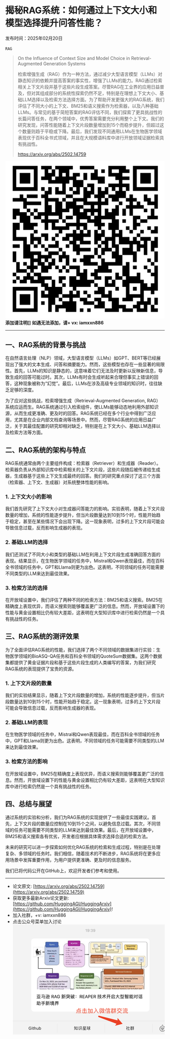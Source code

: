 # 揭秘RAG系统：如何通过上下文大小和模型选择提升问答性能？
发布时间：2025年02月20日

`RAG`
> On the Influence of Context Size and Model Choice in Retrieval-Augmented Generation Systems
>
> 检索增强生成（RAG）作为一种方法，通过减少大型语言模型（LLMs）对静态知识的依赖并提高答案的事实性，增强了LLMs的能力。RAG通过检索相关上下文片段并基于这些片段生成答案。尽管RAG在工业界的应用日益普及，但对其组成部分的系统性探索仍然不足，特别是在理想上下文大小、基础LLM选择以及检索方法选择方面。为了帮助开发更强大的RAG系统，我们评估了不同大小的上下文、BM25和语义搜索作为检索器，以及八种基础LLMs。与常见的基于简短答案的RAG评估不同，我们探索了更具挑战性的长篇问答任务，在两个领域中，优秀答案需要充分利用整个上下文。我们的研究发现，问答性能随着上下文片段数量增加到15个而稳步提升，但超过这个数量则趋于平稳或下降。最后，我们发现不同通用LLMs在生物医学领域表现优于百科全书式领域，并且在大规模语料库中进行开放领域证据检索具有挑战性。
>
> https://arxiv.org/abs/2502.14759

![](https://raw.githubusercontent.com/HuggingAGI/wx_assets/main/2025/02/12/1739367812022-81912e8f-5f91-4b9d-b4b2-52b0e322d137.png)
**添加请注明[]**
**如遇无法添加，请+ vx: iamxxn886**
<hr />


## 一、RAG系统的背景与挑战

在自然语言处理（NLP）领域，大型语言模型（LLMs）如GPT、BERT等已经展现出了强大的文本生成、问答和摘要能力。然而，这些模型也存在一些显著的局限性。首先，LLMs的知识是静态的，这意味着它们无法及时更新以反映新信息，导致生成的回答可能过时。其次，LLMs有时会生成听起来合理但事实上错误的回答，这种现象被称为“幻觉”。最后，LLMs在涉及高级专业领域的知识时，往往缺乏足够的深度。

为了应对这些挑战，检索增强生成（Retrieval-Augmented Generation, RAG）系统应运而生。RAG系统通过引入检索组件，使LLMs能够动态地利用外部知识源，从而生成更准确、更及时的回答。RAG系统已经在多个行业中得到广泛应用，尤其是在企业内部文档查询等场景中。然而，尽管RAG系统的应用日益广泛，关于其最佳配置的研究却相对缺乏，特别是在上下文大小、基础LLM选择以及检索方法等方面。

## 二、RAG系统的架构与特点

RAG系统通常由两个主要组件构成：检索器（Retriever）和生成器（Reader）。检索器负责从外部知识库中检索相关的上下文片段，这些片段随后被传递给生成器，生成器基于这些上下文生成最终的回答。我们的研究重点探讨了这三个方面（检索器、上下文、生成器）对系统整体性能的影响。

### 1. 上下文大小的影响

我们首先研究了上下文大小对生成器问答能力的影响。实验表明，随着上下文片段数量的增加，系统的性能逐步提升，但当片段数量达到10到15个时，性能开始趋于稳定，甚至在某些情况下会出现下降。这一现象表明，过多的上下文片段可能会导致信息过载，反而影响生成器的表现。

### 2. 基础LLM的选择

我们还测试了不同大小和类型的基础LLM在利用上下文片段生成准确回答方面的表现。结果显示，在生物医学领域的任务中，Mistral和Qwen表现最佳，而在百科全书领域的任务中，GPT和Llama则更为出色。这表明，不同领域的任务可能需要不同类型的LLM来达到最佳效果。

### 3. 检索方法的选择

在开放域设置中，我们评估了两种不同的检索方法：BM25和语义搜索。BM25在精确度上表现优异，而语义搜索则能够覆盖更广泛的信息。然而，开放域设置下的性能与黄金设置相比仍有较大差距，这表明在大型知识库中进行检索仍然是一个具有挑战性的任务。

## 三、RAG系统的测评效果

为了全面评估RAG系统的性能，我们选择了两个不同领域的数据集进行实验：生物医学领域的BioASQ-QA任务和百科全书领域的QuoteSum数据集。这两个数据集都提供了黄金证据片段和基于这些片段生成的人类编写的答案，为我们研究RAG系统的表现提供了宝贵的资源。

### 1. 上下文片段的数量

我们的实验结果显示，随着上下文片段数量的增加，系统的性能逐步提升，但当片段数量达到10到15个时，性能开始趋于稳定。这一现象表明，过多的上下文片段可能会导致信息过载，反而影响生成器的表现。

### 2. 基础LLM的表现

在生物医学领域的任务中，Mistral和Qwen表现最佳，而在百科全书领域的任务中，GPT和Llama则更为出色。这表明，不同领域的任务可能需要不同类型的LLM来达到最佳效果。

### 3. 检索方法的影响

在开放域设置中，BM25在精确度上表现优异，而语义搜索则能够覆盖更广泛的信息。然而，开放域设置下的性能与黄金设置相比仍有较大差距，这表明在大型知识库中进行检索仍然是一个具有挑战性的任务。

## 四、总结与展望

通过系统的实验和分析，我们为RAG系统的实现提供了一些最佳实践建议。首先，上下文片段的数量应控制在10到15个之间，以避免信息过载。其次，不同领域的任务可能需要不同类型的LLM来达到最佳效果。最后，在开放域设置中，BM25和语义搜索各有优劣，开发者应根据具体需求选择合适的检索方法。

未来的研究可以进一步探索如何优化RAG系统的检索和生成过程，特别是在处理复杂、多领域的任务时。我们相信，随着技术的不断进步，RAG系统将在更多应用场景中发挥重要作用，为用户提供更准确、更及时的信息服务。

我们已将代码公开在GitHub上，欢迎开发者们参考和使用。


<hr />

- 论文原文: [https://arxiv.org/abs/2502.14759](https://arxiv.org/abs/2502.14759)
- 获取更多最新Arxiv论文更新: [https://github.com/HuggingAGI/HuggingArxiv](https://github.com/HuggingAGI/HuggingArxiv)!
- 加入社群，+v: iamxxn886
- 点击公众号菜单加入讨论
![](https://raw.githubusercontent.com/HuggingAGI/wx_assets/main/2024/07/31/1722434818326-94339e92-22f1-4472-9d27-fed232f70b5d.jpeg)